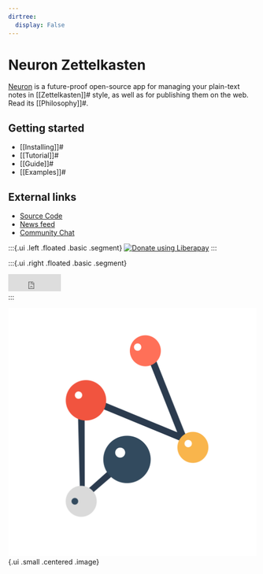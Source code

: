 ```yaml
---
dirtree:
  display: False
---
```

# Neuron Zettelkasten

[Neuron](https://github.com/srid/neuron) is a future-proof open-source app for managing your plain-text notes in [[Zettelkasten]]# style, as well as for publishing them on the web. Read its [[Philosophy]]#.

## Getting started

* [[Installing]]#
* [[Tutorial]]#
* [[Guide]]#
* [[Examples]]#

## External links

* [Source Code](https://github.com/srid/neuron)
* [News feed](https://www.srid.ca/neuron.xml)
* [Community Chat](https://app.element.io/#/room/#neuron:matrix.org)

:::{.ui .left .floated .basic .segment}
<a href="https://liberapay.com/srid/donate" title="Donate using Liberapay"><img alt="Donate using Liberapay" src="https://liberapay.com/assets/widgets/donate.svg"></a>
:::

:::{.ui .right .floated .basic .segment}
<div title="Donate on GitHub">
<iframe src="https://github.com/sponsors/srid/button" title="Donate on GitHub" height="35" width="107" style="border: 0;"></iframe>
</div>
:::

![Neuron logo](https://raw.githubusercontent.com/srid/neuron/master/assets/neuron.svg "Neuron logo"){.ui .small .centered .image}
